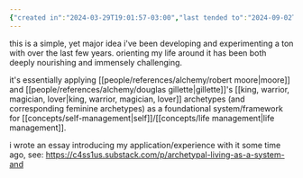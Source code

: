 ```yaml
---
{"created in":"2024-03-29T19:01:57-03:00","last tended to":"2024-09-02T12:40:35-03:00","tags":["alchemy","🌿","framework"],"dg-publish":true,"permalink":"/models-and-frameworks/archetypal-matrix/","dgPassFrontmatter":true,"created":"2024-03-29T19:01:57.398-03:00","updated":"2024-09-02T12:43:51.964-03:00"}
---
```


this is a simple, yet major idea i've been developing and experimenting a ton with over the last few years. orienting my life around it has been both deeply nourishing and immensely challenging.

it's essentially applying [[people/references/alchemy/robert moore\|moore]] and [[people/references/alchemy/douglas gillette\|gillette]]'s [[king, warrior, magician, lover\|king, warrior, magician, lover]] archetypes (and corresponding feminine archetypes) as a foundational system/framework for [[concepts/self-management\|self]]/[[concepts/life management\|life management]].

i wrote an essay introducing my application/experience with it some time ago, see: https://c4ss1us.substack.com/p/archetypal-living-as-a-system-and